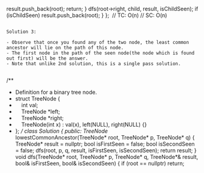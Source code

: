 result.push_back(root);
return;
}
dfs(root->right, child, result, isChildSeen);
if (isChildSeen)
result.push_back(root);
}
};
​
// TC: O(n)
// SC: O(n)
```
​
Solution 3:
​
- Observe that once you found any of the two node, the least common ancestor will lie on the path of this node.
- The first node in the path of the seen node(the node which is found out first) will be the answer.
- Note that unlike 2nd solution, this is a single pass solution.
​
```
/**
* Definition for a binary tree node.
* struct TreeNode {
*     int val;
*     TreeNode *left;
*     TreeNode *right;
*     TreeNode(int x) : val(x), left(NULL), right(NULL) {}
* };
*/
class Solution {
public:
TreeNode* lowestCommonAncestor(TreeNode* root, TreeNode* p, TreeNode* q) {
TreeNode* result = nullptr;
bool isFirstSeen = false;
bool isSecondSeen = false;
dfs(root, p, q, result, isFirstSeen, isSecondSeen);
return result;
}
void dfs(TreeNode* root, TreeNode* p, TreeNode* q, TreeNode*& result, bool& isFirstSeen, bool& isSecondSeen) {
if (root == nullptr)
return;